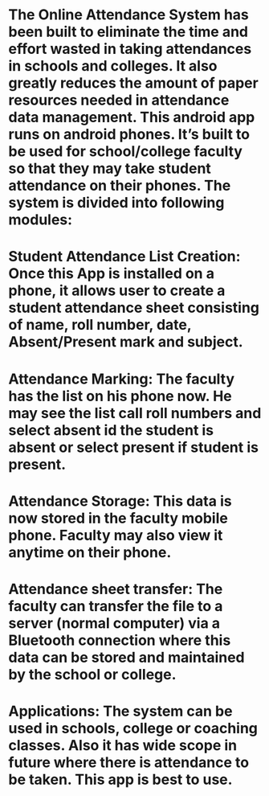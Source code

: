 # The Online Attendance System has been built to eliminate the time and effort wasted in taking attendances in schools and colleges. It also greatly reduces the amount of paper resources needed in attendance data management. This android app runs on android phones. It’s built to be used for school/college faculty so that they may take student attendance on their phones. The system is divided into following modules:
# Student Attendance List Creation: Once this App is installed on a phone, it allows user to create a student attendance sheet consisting of name, roll number, date, Absent/Present mark and subject. 
# Attendance Marking: The faculty has the list on his phone now. He may see the list call roll numbers and select absent id the student is absent or select present if student is present. 
# Attendance Storage: This data is now stored in the faculty mobile phone. Faculty may also view it anytime on their phone.
# Attendance sheet transfer: The faculty can transfer the file to a server (normal computer) via a Bluetooth connection where this data can be stored and maintained by the school or college.
# Applications: The system can be used in schools, college or coaching classes. Also it has wide scope in future where there is attendance to be taken. This app is best to use.
